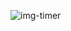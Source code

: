 ![img-timer](https://user-images.githubusercontent.com/88577415/164460458-fd399445-88ba-4d1f-abd3-ff78adaabb44.png)

